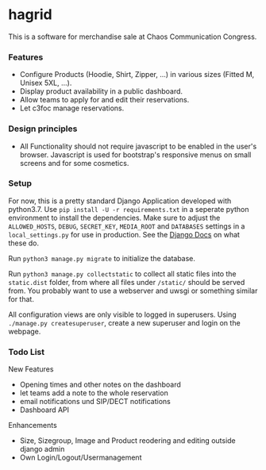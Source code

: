
# hagrid

This is a software for merchandise sale at Chaos Communication Congress.

### Features

* Configure Products (Hoodie, Shirt, Zipper, ...) in various sizes (Fitted M, Unisex 5XL, ...).
* Display product availability in a public dashboard.
* Allow teams to apply for and edit their reservations.
* Let c3foc manage reservations.

### Design principles

* All Functionality should not require javascript to be enabled in the user's browser. Javascript is used for bootstrap's responsive menus on small screens and for some cosmetics.

### Setup

For now, this is a pretty standard Django Application developed with python3.7. Use `pip install -U -r requirements.txt` in a seperate python environment to install the dependencies. Make sure to adjust the `ALLOWED_HOSTS`, `DEBUG`, `SECRET_KEY`, `MEDIA_ROOT` and `DATABASES` settings in a `local_settings.py` for use in production. See the [Django Docs](https://docs.djangoproject.com/en/2.2/ref/settings/) on what these do.

Run `python3 manage.py migrate` to initialize the database.

Run `python3 manage.py collectstatic` to collect all static files into the `static.dist` folder, from where all files under `/static/` should be served from. You probably want to use a webserver and uwsgi or something similar for that.

All configuration views are only visible to logged in superusers. Using `./manage.py createsuperuser`, create a new superuser and login on the webpage.

### Todo List

New Features
* Opening times and other notes on the dashboard
* let teams add a note to the whole reservation
* email notifications und SIP/DECT notifications
* Dashboard API

Enhancements
* Size, Sizegroup, Image and Product reodering and editing outside django admin
* Own Login/Logout/Usermanagement
